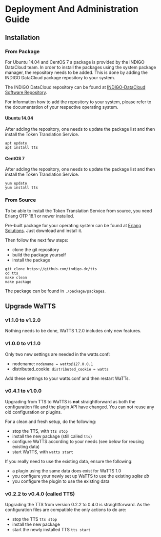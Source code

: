 # Deployment And Administration Guide
## Installation
### From Package
For Ubuntu 14.04 and CentOS 7 a package is provided by the INDIGO DataCloud
team.
In order to install the packages using the system package manager, the
repository needs to be added. This is done by adding the INDIGO DataCloud
package repository to your system.

The INDIGO DataCloud repository can be found at [INDIGO-DataCloud Software
Repository](http://repo.indigo-datacloud.eu).


For information how to add the repository to your system, please refer to the
documentation of your respective operating system.

#### Ubuntu 14.04
After adding the repository, one needs to update the package list and then install
the Token Translation Service.
```
apt update
apt install tts
```

#### CentOS 7
After adding the repository, one needs to update the package list and then install
the Token Translation Service.
```
yum update
yum install tts
```

### From Source
To be able to install the Token Translation Service from source, you need Erlang
OTP 18.1 or newer installed.

Pre-built package for your operating system can be found at [Erlang Solutions](https://www.erlang-solutions.com/resources/download.html).
Just download and install it.

Then follow the next few steps:

- clone the git repository
- build the package yourself
- install the package
```
git clone https://github.com/indigo-dc/tts
cd tts
make clean
make package
```

The package can be found in `./package/packages`.

## Upgrade WaTTS
### v1.1.0 to v1.2.0
Nothing needs to be done, WaTTS 1.2.0 includes only new features.

### v1.0.0 to v1.1.0
Only two new settings are needed in the watts.conf:
- nodename: `nodename = watts@127.0.0.1`
- distributed_cookie: `distributed_cookie = watts`

Add these settings to your watts.conf and then restart WaTTs.

### v0.4.1 to v1.0.0
Upgrading from TTS to WaTTS is **not** straightforward as both the configuration
file and the plugin API have changed.
You can not reuse any old configuration or plugins.
<!-- Please see this Documentation on further information regarding a fresh setup. -->

For a clean and fresh setup, do the following:

* stop the TTS, with `tts stop`
* install the new package (still called `tts`)
* configure WaTTS according to your needs (see below for reusing existing data)
* start WaTTS, with `watts start`

If you really need to use the existing data, ensure the following:

* a plugin using the same data does exist for WaTTS 1.0
* you configure your newly set up WaTTS to use the existing *sqlite db*
* you configure the plugin to use the existing data

### v0.2.2 to v0.4.0 (called TTS)
Upgrading the TTS from version 0.2.2 to 0.4.0 is straightforward.
As the configuration files are compatible the only actions to do are:

* stop the TTS `tts stop`
* install the new package
* start the newly installed TTS `tts start`
